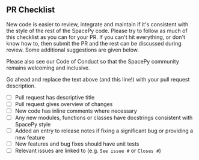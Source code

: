 ## PR Checklist
New code is easier to review, integrate and maintain if it's
consistent with the style of the rest of the SpacePy code.
Please try to follow as much of this checklist as you can for
your PR. If you can't hit everything, or don't know how to,
then submit the PR and the rest can be discussed during review.
Some additional suggestions are given below.

Please also see our Code of Conduct so that the SpacePy community
remains welcoming and inclusive.

Go ahead and replace the text above (and this line!) with your
pull request description.

- [ ] Pull request has descriptive title
- [ ] Pull request gives overview of changes
- [ ] New code has inline comments where necessary
- [ ] Any new modules, functions or classes have docstrings consistent with SpacePy style
- [ ] Added an entry to release notes if fixing a significant bug or providing a new feature
- [ ] New features and bug fixes should have unit tests
- [ ] Relevant issues are linked to (e.g. `See issue #` or `Closes #`)

<!--
Thank you so much for your PR!  The SpacePy community appreciates your
help and feedback.  To help us review your contribution, please
consider the following points:

- Do not create the PR out of master, but out of a separate branch.

- The PR title should summarize the changes, for example "pycdf: Fix dateime to tt2000 on ARM".
  Avoid non-descriptive titles such as "Bug fix" or "Updates".

- The PR summary should provide at least 1-2 sentences describing the pull request
  in detail (Why is this change required?  What problem does it solve?) and
  link to any relevant issues. If the PR resolves an issue, please write this in the summary
  so that github will automatically close the issue. E.g. "This PR resolves #1".

We understand that working with PRs can be tricky, even for seasoned contributors.
Please let us know if reviews are unclear or our recommendations seem like excessive work.
If you would like help in addressing a reviewer's comments, or if your PR hasn't been
reviewed in a reasonable timeframe please just comment again.
-->

